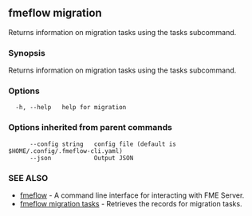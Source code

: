 ## fmeflow migration

Returns information on migration tasks using the tasks subcommand.

### Synopsis

Returns information on migration tasks using the tasks subcommand.

### Options

```
  -h, --help   help for migration
```

### Options inherited from parent commands

```
      --config string   config file (default is $HOME/.config/.fmeflow-cli.yaml)
      --json            Output JSON
```

### SEE ALSO

* [fmeflow](fmeflow.md)	 - A command line interface for interacting with FME Server.
* [fmeflow migration tasks](fmeflow_migration_tasks.md)	 - Retrieves the records for migration tasks.


